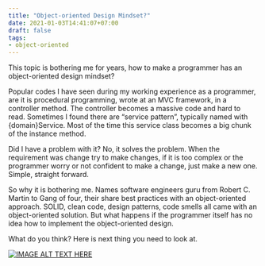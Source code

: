 ```yaml
---
title: "Object-oriented Design Mindset?"
date: 2021-01-03T14:41:07+07:00
draft: false
tags:
- object-oriented
---
```

This topic is bothering me for years, how to make a programmer has an object-oriented design mindset?

Popular codes I have seen during my working experience as a programmer, are it is procedural programming, wrote at an MVC framework, in a controller method. The controller becomes a massive code and hard to read. Sometimes I found there are “service pattern”, typically named with {domain}Service. Most of the time this service class becomes a big chunk of the instance method.

Did I have a problem with it? No, it solves the problem. When the requirement was change try to make changes, if it is too complex or the programmer worry or not confident to make a change, just make a new one. Simple, straight forward.

So why it is bothering me. Names software engineers guru from Robert C. Martin to Gang of four, their share best practices with an object-oriented approach. SOLID, clean code, design patterns, code smells all came with an object-oriented solution. But what happens if the programmer itself has no idea how to implement the object-oriented design.

What do you think?
Here is next thing you need to look at.

[![IMAGE ALT TEXT HERE](https://img.youtube.com/vi/v-2yFMzxqwU/0.jpg)](https://www.youtube.com/watch?v=v-2yFMzxqwU&)




